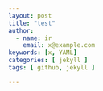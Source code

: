 ```yaml
---
layout: post
title: "test"
author:
  - name: ir 
    email: x@example.com
keywords: [x, YAML]
categories: [ jekyll ]
tags: [ github, jekyll ]

---
```


<script src="https://gist.github.com/ir-norn/391c961bc726bcca3c6f.js"></script>
